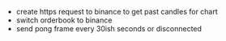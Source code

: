 - create https request to binance to get past candles for chart
- switch orderbook to binance
- send pong frame every 30ish seconds or disconnected

